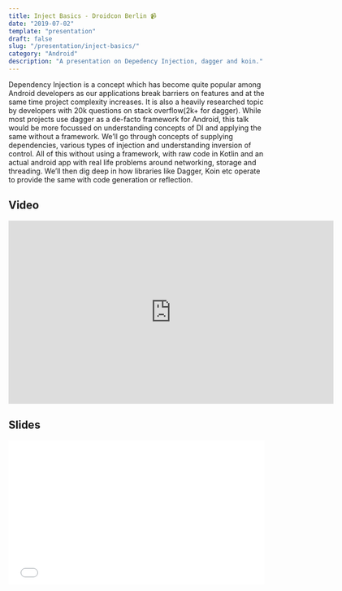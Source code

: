 ```yaml
---
title: Inject Basics - Droidcon Berlin 📹
date: "2019-07-02"
template: "presentation"
draft: false
slug: "/presentation/inject-basics/"
category: "Android"
description: "A presentation on Depedency Injection, dagger and koin."
---
```


Dependency Injection is a concept which has become quite popular among Android developers as our applications break barriers on features and at the same time project complexity increases. It is also a heavily researched topic by developers with 20k questions on stack overflow(2k+ for dagger). 
While most projects use dagger as a de-facto framework for Android, this talk would be more focussed on understanding concepts of DI and applying the same without a framework. We’ll go through concepts of supplying dependencies, various types of injection and understanding inversion of control. All of this without using a framework, with raw code in Kotlin and an actual android app with real life problems around networking, storage and threading. 
We’ll then dig deep in how libraries like Dagger, Koin etc operate to provide the same with code generation or reflection.

## Video
<iframe title="vimeo-player" src="https://player.vimeo.com/video/352688749" width="640" height="360" frameborder="0" allowfullscreen></iframe>

## Slides
<div style="left: 0; width: 100%; height: 0; position: relative; padding-bottom: 56.1972%;"><iframe src="//speakerdeck.com/player/64ad029407264a4586e6dd8365c13e73" style="border: 0; top: 0; left: 0; width: 100%; height: 100%; position: absolute;" width="560" height="315" allowfullscreen scrolling="no" allow="encrypted-media"></iframe></div>